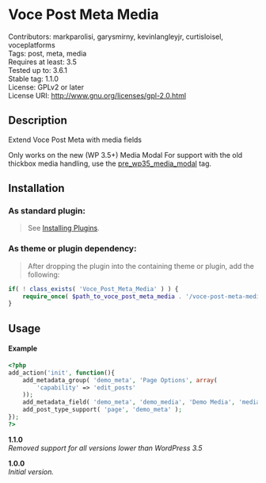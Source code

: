 Voce Post Meta Media
==================

Contributors: markparolisi, garysmirny, kevinlangleyjr, curtisloisel, voceplatforms  
Tags: post, meta, media  
Requires at least: 3.5  
Tested up to: 3.6.1  
Stable tag: 1.1.0  
License: GPLv2 or later  
License URI: http://www.gnu.org/licenses/gpl-2.0.html


## Description
Extend Voce Post Meta with media fields

Only works on the new (WP 3.5+) Media Modal
For support with the old thickbox media handling, use the [pre_wp35_media_modal](https://github.com/voceconnect/voce-post-meta-media/tree/pre_wp35_media_modal) tag.

## Installation

### As standard plugin:
> See [Installing Plugins](http://codex.wordpress.org/Managing_Plugins#Installing_Plugins).

### As theme or plugin dependency:
> After dropping the plugin into the containing theme or plugin, add the following:
```php
if( ! class_exists( 'Voce_Post_Meta_Media' ) ) {
	require_once( $path_to_voce_post_meta_media . '/voce-post-meta-media.php' );
}
```

## Usage

#### Example

```php
<?php
add_action('init', function(){
	add_metadata_group( 'demo_meta', 'Page Options', array(
		'capability' => 'edit_posts'
	));
	add_metadata_field( 'demo_meta', 'demo_media', 'Demo Media', 'media' );
	add_post_type_support( 'page', 'demo_meta' );
});
?>
```


**1.1.0**  
*Removed support for all versions lower than WordPress 3.5*

**1.0.0**  
*Initial version.*
